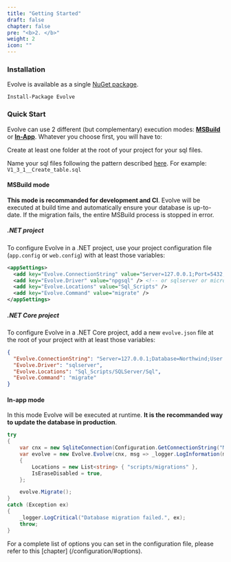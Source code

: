 ```yaml
---
title: "Getting Started"
draft: false
chapter: false
pre: "<b>2. </b>"
weight: 2
icon: ""
---
```


### Installation

Evolve is available as a single [NuGet package](https://www.nuget.org/packages/Evolve).

```
Install-Package Evolve
```

### Quick Start

Evolve can use 2 different (but complementary) execution modes: [**MSBuild**](/getting-started/#msbuild-mode) or [**In-App**](/getting-started/#in-app-mode). Whatever you choose first, you will have to:

<i class="fa fa-hand-o-right"></i> Create at least one folder at the root of your project for your sql files.

<i class="fa fa-hand-o-right"></i> Name your sql files following the pattern described [here](/configuration/#naming-pattern). For example: `V1_3_1__Create_table.sql`

#### MSBuild mode

**This mode is recommanded for development and CI**. Evolve will be executed at build time and automatically ensure your database is up-to-date. If the migration fails, the entire MSBuild process is stopped in error.

##### .NET project

To configure Evolve in a .NET project, use your project configuration file (`app.config` or `web.config`) with at least those variables:

```xml
<appSettings>
  <add key="Evolve.ConnectionString" value="Server=127.0.0.1;Port=5432;Database=my_db;User Id=postgres;Password=postgres;" />
  <add key="Evolve.Driver" value="npgsql" /> <!-- or sqlserver or microsoftdatasqlite or sqlite or mysql or mariadb -->
  <add key="Evolve.Locations" value="Sql_Scripts" />
  <add key="Evolve.Command" value="migrate" />
</appSettings>
```

##### .NET Core project

To configure Evolve in a .NET Core project, add a new `evolve.json` file at the root of your project with at least those variables:

```json
{
  "Evolve.ConnectionString": "Server=127.0.0.1;Database=Northwind;User Id=sa;Password=Password12!;",
  "Evolve.Driver": "sqlserver",
  "Evolve.Locations": "Sql_Scripts/SQLServer/Sql",
  "Evolve.Command": "migrate"
}
```

#### In-app mode

In this mode Evolve will be executed at runtime. **It is the recommanded way to update the database in production**.

```C#
try
{
    var cnx = new SqliteConnection(Configuration.GetConnectionString("MyDatabase"));
    var evolve = new Evolve.Evolve(cnx, msg => _logger.LogInformation(msg))
    {
        Locations = new List<string> { "scripts/migrations" },
        IsEraseDisabled = true,
    };

    evolve.Migrate();
}
catch (Exception ex)
{
    _logger.LogCritical("Database migration failed.", ex);
    throw;
}
```

<i class="fa fa-hand-o-right"></i> For a complete list of options you can set in the configuration file, please refer to this [chapter] (/configuration/#options).
